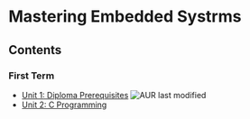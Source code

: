 # **Mastering Embedded Systrms**

## **Contents**
### **First Term**
- [Unit 1: Diploma Prerequisites]()  <img alt="AUR last modified" src="https://img.shields.io/aur/last-modified/No%20Assginments-Done">
- [Unit 2: C Programming](https://github.com/MohamedMagdyJarrah/Mastering-Embedded-Systrms/tree/main/Unit_2_C_Programming)

